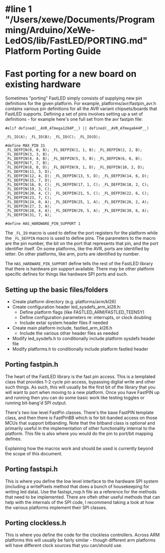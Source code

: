 #line 1 "/Users/xewe/Documents/Programming/Arduino/XeWe-LedOS/lib/FastLED/PORTING.md"
Platform Porting Guide
==========================

# Fast porting for a new board on existing hardware

Sometimes "porting" FastLED simply consists of supplying new pin definitions for the given platform.  For example, platforms/avr/fastpin_avr.h contains various pin definitions for all the AVR variant chipsets/boards that FastLED supports.  Defining a set of pins involves setting up a set of definitions - for example here's one full set from the avr fastpin file:

```
#elif defined(__AVR_ATmega1284P__) || defined(__AVR_ATmega644P__)

_FL_IO(A); _FL_IO(B); _FL_IO(C); _FL_IO(D);

#define MAX_PIN 31
_FL_DEFPIN(0, 0, B); _FL_DEFPIN(1, 1, B); _FL_DEFPIN(2, 2, B); _FL_DEFPIN(3, 3, B);
_FL_DEFPIN(4, 4, B); _FL_DEFPIN(5, 5, B); _FL_DEFPIN(6, 6, B); _FL_DEFPIN(7, 7, B);
_FL_DEFPIN(8, 0, D); _FL_DEFPIN(9, 1, D); _FL_DEFPIN(10, 2, D); _FL_DEFPIN(11, 3, D);
_FL_DEFPIN(12, 4, D); _FL_DEFPIN(13, 5, D); _FL_DEFPIN(14, 6, D); _FL_DEFPIN(15, 7, D);
_FL_DEFPIN(16, 0, C); _FL_DEFPIN(17, 1, C); _FL_DEFPIN(18, 2, C); _FL_DEFPIN(19, 3, C);
_FL_DEFPIN(20, 4, C); _FL_DEFPIN(21, 5, C); _FL_DEFPIN(22, 6, C); _FL_DEFPIN(23, 7, C);
_FL_DEFPIN(24, 0, A); _FL_DEFPIN(25, 1, A); _FL_DEFPIN(26, 2, A); _FL_DEFPIN(27, 3, A);
_FL_DEFPIN(28, 4, A); _FL_DEFPIN(29, 5, A); _FL_DEFPIN(30, 6, A); _FL_DEFPIN(31, 7, A);

#define HAS_HARDWARE_PIN_SUPPORT 1
```

The ```_FL_IO``` macro is used to define the port registers for the platform while the ```_FL_DEFPIN``` macro is used to define pins.  The parameters to the macro are the pin number, the bit on the port that represents that pin, and the port identifier itself.  On some platforms, like the AVR, ports are identified by letter.  On other platforms, like arm, ports are identified by number.

The ```HAS_HARDWARE_PIN_SUPPORT``` define tells the rest of the FastLED library that there is hardware pin support available.  There may be other platform specific defines for things like hardware SPI ports and such.

## Setting up the basic files/folders

* Create platform directory (e.g. platforms/arm/kl26)
* Create configuration header led_sysdefs_arm_kl26.h:
  * Define platform flags (like FASTLED_ARM/FASTLED_TEENSY)
  * Define configuration parameters re: interrupts, or clock doubling
  * Include extar system header files if needed
* Create main platform include, fastled_arm_kl26.h
  * Include the various other header files as needed
* Modify led_sysdefs.h to conditionally include platform sysdefs header file
* Modify platforms.h to conditionally include platform fastled header

## Porting fastpin.h

The heart of the FastLED library is the fast pin access.  This is a templated class that provides 1-2 cycle pin access, bypassing digital write and other such things.  As such, this will usually be the first bit of the library that you will want to port when moving to a new platform.  Once you have FastPIN up and running then you can do some basic work like testing toggles or running bit-bang'd SPI output.

There's two low level FastPin classes.  There's the base FastPIN template class, and then there is FastPinBB which is for bit-banded access on those MCUs that support bitbanding.  Note that the bitband class is optional and primarily useful in the implementation of other functionality internal to the platform.  This file is also where you would do the pin to port/bit mapping defines.

Explaining how the macros work and should be used is currently beyond the scope of this document.

## Porting fastspi.h

This is where you define the low level interface to the hardware SPI system (including a writePixels method that does a bunch of housekeeping for writing led data).  Use the fastspi_nop.h file as a reference for the methods that need to be implemented.  There are ofteh other useful methods that can help with the internals of the SPI code, I recommend taking a look at how the various platforms implement their SPI classes.

## Porting clockless.h

This is where you define the code for the clockless controllers.  Across ARM platforms this will usually be fairly similar - though different arm platforms will have different clock sources that you can/should use.
